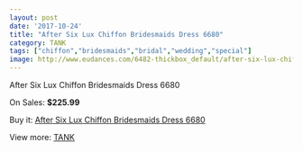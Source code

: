 ```yaml
---
layout: post
date: '2017-10-24'
title: "After Six Lux Chiffon Bridesmaids Dress 6680"
category: TANK
tags: ["chiffon","bridesmaids","bridal","wedding","special"]
image: http://www.eudances.com/6482-thickbox_default/after-six-lux-chiffon-bridesmaids-dress-6680.jpg
---
```

After Six Lux Chiffon Bridesmaids Dress 6680

On Sales: **$225.99**
<a href="https://www.eudances.com/en/tank/2369-after-six-lux-chiffon-bridesmaids-dress-6680.html"><amp-img layout="responsive" width="600" height="600" src="//www.eudances.com/6482-thickbox_default/after-six-lux-chiffon-bridesmaids-dress-6680.jpg" alt="After Six Lux Chiffon Bridesmaids Dress 6680 0" /></a>
<a href="https://www.eudances.com/en/tank/2369-after-six-lux-chiffon-bridesmaids-dress-6680.html"><amp-img layout="responsive" width="600" height="600" src="//www.eudances.com/6483-thickbox_default/after-six-lux-chiffon-bridesmaids-dress-6680.jpg" alt="After Six Lux Chiffon Bridesmaids Dress 6680 1" /></a>

Buy it: [After Six Lux Chiffon Bridesmaids Dress 6680](https://www.eudances.com/en/tank/2369-after-six-lux-chiffon-bridesmaids-dress-6680.html "After Six Lux Chiffon Bridesmaids Dress 6680")

View more: [TANK](https://www.eudances.com/en/28-tank "TANK")